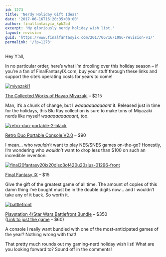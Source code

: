 ```yaml
---
id: 1273
title: 'Nerdy Holiday Gift Ideas'
date: '2017-06-16T16:20:35+00:00'
author: finalfantasyix_kpk2bd
excerpt: 'My gloriously nerdy holiday wish list.'
layout: revision
guid: 'https://www.finalfantasyix.com/2017/06/16/1086-revision-v1/'
permalink: '/?p=1273'
---
```


Hey Y’all,

In no particular order, here’s what I’m drooling over this holiday season – if you’re a fan of FinalFantasyIX.com, buy your stuff through these links and support the site’s operating costs for years to come!

[![miyazaki1](https://www.finalfantasyix.com/wp-content/uploads/2015/11/miyazaki1.jpg)](http://geni.us/3vx2)

[The Collected Works of Hayao Miyazaki](http://geni.us/3vx2) – $215

Man, it’s a chunk of change, but I *waaaaaaaaaaant* it. Released just in time for the holidays, this Blu Ray collection is sure to make tons of Miyazaki nerds like myself *waaaaaaaaaaant,* too.

[![retro-duo-portable-2-black](https://www.finalfantasyix.com/wp-content/uploads/2015/11/retro-duo-portable-2-black.jpg)](http://geni.us/Vt5)

[Retro Duo Portable Console V2.0](http://geni.us/Vt5) – $90

I mean… who *wouldn’t* want to play NES/SNES games on-the-go? Honestly, I’m wondering who *wouldn’t* want to drop less than $100 on such an incredible invention.

[![final20fantasy20ix20disc3of420u20slus-01296-front](https://www.finalfantasyix.com/wp-content/uploads/2015/11/final20fantasy20ix20disc3of420u20slus-01296-front.jpg)](http://geni.us/KOe)

[Final Fantasy IX](http://geni.us/KOe) – $15

Give the gift of the greatest game of all time. The amount of copies of this damn thing I’ve bought must be in the double digits now… and I wouldn’t take any of it back. So worth it.

[![battlefront](https://www.finalfantasyix.com/wp-content/uploads/2015/11/battlefront.jpg)](http://geni.us/2EdY)

[Playstation 4/Star Wars Battlefront Bundle](http://geni.us/2EdY) – $350  
([Link to just the game](http://geni.us/7xh) – $60)

A console I really want bundled with one of the most-anticipated games of the year? Nothing wrong with that!

That pretty much rounds out my gaming-nerd holiday wish list! What are you looking forward to? Sound off in the comments!